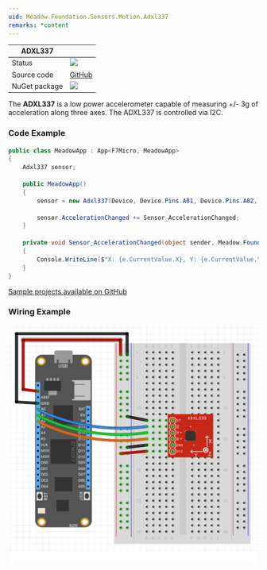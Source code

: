 ```yaml
---
uid: Meadow.Foundation.Sensors.Motion.Adxl337
remarks: *content
---
```


| ADXL337       |             |
|---------------|-------------|
| Status        | <img src="https://img.shields.io/badge/Working-brightgreen" style="width: auto; height: -webkit-fill-available;" /> |
| Source code   | [GitHub](https://github.com/WildernessLabs/Meadow.Foundation/tree/master/Source/Meadow.Foundation.Peripherals/Sensors.Motion.Adxl337) |
| NuGet package | <a href="https://www.nuget.org/packages/Meadow.Foundation.Sensors.Motion.Adxl337/" target="_blank"><img src="https://img.shields.io/nuget/v/Meadow.Foundation.Sensors.Motion.Adxl337.svg?label=Meadow.Foundation.Sensors.Motion.Adxl337" style="width: auto; height: -webkit-fill-available;" /></a> |

The **ADXL337** is a low power accelerometer capable of measuring +/- 3g of acceleration along three axes. The ADXL337 is controlled via I2C.

### Code Example

```csharp
public class MeadowApp : App<F7Micro, MeadowApp>
{
    Adxl337 sensor;

    public MeadowApp()
    {
        sensor = new Adxl337(Device, Device.Pins.A01, Device.Pins.A02, Device.Pins.A03, 500);

        sensor.AccelerationChanged += Sensor_AccelerationChanged;
    }

    private void Sensor_AccelerationChanged(object sender, Meadow.Foundation.Sensors.SensorVectorEventArgs e)
    {
        Console.WriteLine($"X: {e.CurrentValue.X}, Y: {e.CurrentValue.Y}, Z: {e.CurrentValue.Z}");
    }
}
```

[Sample projects available on GitHub](https://github.com/WildernessLabs/Meadow.Foundation/tree/master/Source/Meadow.Foundation.Peripherals/Sensors.Motion.Adxl337/Samples/) 

### Wiring Example

![](../../API_Assets/Meadow.Foundation.Sensors.Motion.Adx337/Adx337_Fritzing.svg)